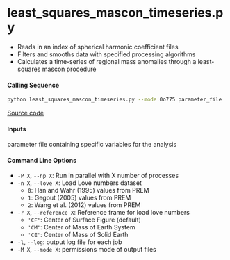 least_squares_mascon_timeseries.py
==================================

- Reads in an index of spherical harmonic coefficient files
- Filters and smooths data with specified processing algorithms
- Calculates a time-series of regional mass anomalies through a least-squares mascon procedure

#### Calling Sequence
```bash
python least_squares_mascon_timeseries.py --mode 0o775 parameter_file
```
[Source code](https://github.com/tsutterley/read-GRACE-harmonics/blob/main/scripts/least_squares_mascon_timeseries.py)

#### Inputs
parameter file containing specific variables for the analysis

#### Command Line Options
- `-P X`, `--np X`: Run in parallel with X number of processes
- `-n X`, `--love X`: Load Love numbers dataset
     * `0`: Han and Wahr (1995) values from PREM
     * `1`: Gegout (2005) values from PREM
     * `2`: Wang et al. (2012) values from PREM
- `-r X`, `--reference X`: Reference frame for load love numbers
     * `'CF'`: Center of Surface Figure (default)
     * `'CM'`: Center of Mass of Earth System
     * `'CE'`: Center of Mass of Solid Earth
- `-l`, `--log`: output log file for each job
- `-M X`, `--mode X`: permissions mode of output files
